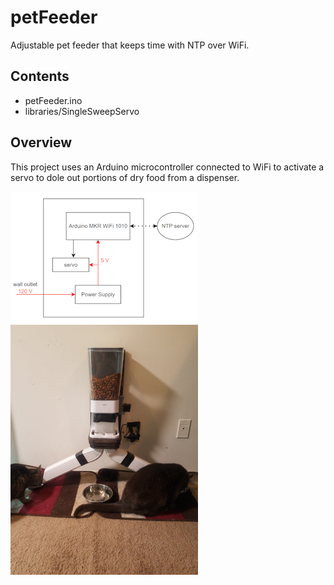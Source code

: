 # petFeeder
Adjustable pet feeder that keeps time with NTP over WiFi.

## Contents
- petFeeder.ino
- libraries/SingleSweepServo

## Overview
This project uses an Arduino microcontroller connected to WiFi to activate a servo to dole out portions of dry food from a dispenser.

![alt text](https://github.com/dimojenko/petFeeder/blob/main/petFeederConnections.png)
![alt text](https://github.com/dimojenko/petFeeder/blob/main/catfeeder.png)
